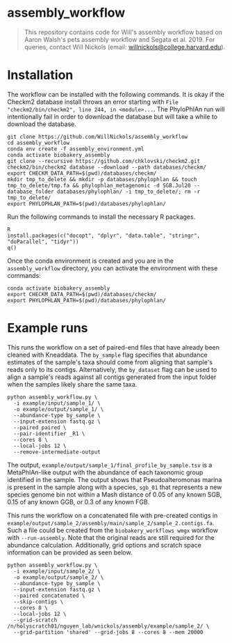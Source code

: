 # assembly_workflow

> This repository contains code for Will's assembly workflow based on Aaron Walsh's pets assembly workflow and Segata et al. 2019. For queries, contact Will Nickols (email: <willnickols@college.harvard.edu>).

# Installation

The workflow can be installed with the following commands.  It is okay if the Checkm2 database install throws an error starting with `File "checkm2/bin/checkm2", line 244, in <module>...`.  The PhyloPhlAn run will intentionally fail in order to download the database but will take a while to download the database.
```
git clone https://github.com/WillNickols/assembly_workflow
cd assembly_workflow
conda env create -f assembly_environment.yml
conda activate biobakery_assembly
git clone --recursive https://github.com/chklovski/checkm2.git
checkm2/bin/checkm2 database --download --path databases/checkm/
export CHECKM_DATA_PATH=$(pwd)/databases/checkm/
mkdir tmp_to_delete && mkdir -p databases/phylophlan && touch tmp_to_delete/tmp.fa && phylophlan_metagenomic -d SGB.Jul20 --database_folder databases/phylophlan/ -i tmp_to_delete/; rm -r tmp_to_delete/
export PHYLOPHLAN_PATH=$(pwd)/databases/phylophlan/
```

Run the following commands to install the necessary R packages.
```
R
install.packages(c("docopt", "dplyr", "data.table", "stringr", "doParallel", "tidyr"))
q()
```

Once the conda environment is created and you are in the `assembly_workflow` directory, you can activate the environment with these commands:
```
conda activate biobakery_assembly
export CHECKM_DATA_PATH=$(pwd)/databases/checkm/
export PHYLOPHLAN_PATH=$(pwd)/databases/phylophlan/
```

# Example runs

This runs the workflow on a set of paired-end files that have already been cleaned with Kneaddata.  The `by_sample` flag specifies that abundance estimates of the sample's taxa should come from aligning that sample's reads only to its contigs.  Alternatively, the `by_dataset` flag can be used to align a sample's reads against all contigs generated from the input folder when the samples likely share the same taxa.
```
python assembly_workflow.py \
  -i example/input/sample_1/ \
  -o example/output/sample_1/ \
  --abundance-type by_sample \
  --input-extension fastq.gz \
  --paired paired \
  --pair-identifier _R1 \
  --cores 8 \
  --local-jobs 12 \
  --remove-intermediate-output
```

The output, `example/output/sample_1/final_profile_by_sample.tsv` is a MetaPhlAn-like output with the abundance of each taxonomic group identified in the sample.  The output shows that Pseudoalteromonas marina is present in the sample along with a species, `sgb_01` that represents a new species genome bin not within a Mash distance of 0.05 of any known SGB, 0.15 of any known GGB, or 0.3 of any known FGB.

This runs the workflow on a concatenated file with pre-created contigs in `example/output/sample_2/assembly/main/sample_2/sample_2.contigs.fa`.  Such a file could be created from the `biobakery_workflows wmgx` workflow with `--run-assembly`.  Note that the original reads are still required for the abundance calculation.  Additionally, grid options and scratch space information can be provided as seen below.
```
python assembly_workflow.py \
  -i example/input/sample_2/ \
  -o example/output/sample_2/ \
  --abundance-type by_sample \
  --input-extension fastq.gz \
  --paired concatenated \
  --skip-contigs \
  --cores 8 \
  --local-jobs 12 \
  --grid-scratch /n/holyscratch01/nguyen_lab/wnickols/assembly/example/sample_2/ \
  --grid-partition 'shared' --grid-jobs 8 --cores 8 --mem 20000
```
